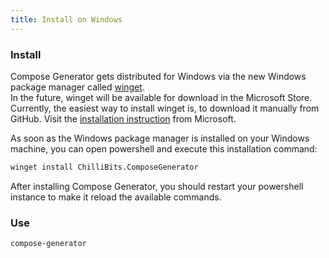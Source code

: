 ```yaml
---
title: Install on Windows
---
```


### Install
Compose Generator gets distributed for Windows via the new Windows package manager called [winget](https://github.com/microsoft/winget-cli). <br>
In the future, winget will be available for download in the Microsoft Store. Currently, the easiest way to install winget is, to download it manually from GitHub. Visit the [installation instruction](https://github.com/microsoft/winget-cli#installing-the-client) from Microsoft.

As soon as the Windows package manager is installed on your Windows machine, you can open powershell and execute this installation command: <br>
```sh
winget install ChilliBits.ComposeGenerator
```
After installing Compose Generator, you should restart your powershell instance to make it reload the available commands.
### Use
```sh
compose-generator
```